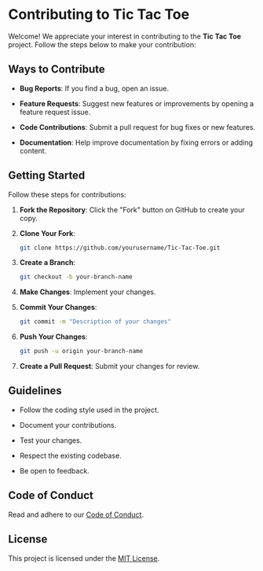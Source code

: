 # Contributing to Tic Tac Toe

Welcome! We appreciate your interest in contributing to the **Tic Tac Toe** project. Follow the steps below to make your contribution:

## Ways to Contribute

- **Bug Reports**: If you find a bug, open an issue.

- **Feature Requests**: Suggest new features or improvements by opening a feature request issue.

- **Code Contributions**: Submit a pull request for bug fixes or new features.

- **Documentation**: Help improve documentation by fixing errors or adding content.

## Getting Started

Follow these steps for contributions:

1. **Fork the Repository**: Click the "Fork" button on GitHub to create your copy.

2. **Clone Your Fork**:

   ```bash
   git clone https://github.com/yourusername/Tic-Tac-Toe.git
   ```

3. **Create a Branch**:

   ```bash
   git checkout -b your-branch-name
   ```

4. **Make Changes**: Implement your changes.

5. **Commit Your Changes**:

   ```bash
   git commit -m "Description of your changes"
   ```

6. **Push Your Changes**:

   ```bash
   git push -u origin your-branch-name
   ```

7. **Create a Pull Request**: Submit your changes for review.

## Guidelines

- Follow the coding style used in the project.

- Document your contributions.

- Test your changes.

- Respect the existing codebase.

- Be open to feedback.

## Code of Conduct

Read and adhere to our [Code of Conduct](./CODE_OF_CONDUCT.md).

## License

This project is licensed under the [MIT License](./LICENSE).
